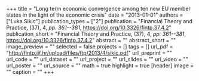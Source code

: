 +++
title = "Long term economic convergence among ten new EU member states in the light of the economic crisis"
date = "2013-01-01"
authors = ["Luka Sikic"]
publication_types = ["2"]
publication = "Financial Theory and Practice, (37), 4, _pp. 361--381_, https://doi.org/10.3326/fintp.37.4.2"
publication_short = "Financial Theory and Practice, (37), 4, _pp. 361--381_, https://doi.org/10.3326/fintp.37.4.2"
abstract = ""
abstract_short = ""
image_preview = ""
selected = false
projects = []
tags = []
url_pdf = "http://fintp.ijf.hr/upload/files/ftp/2013/4/sikic.pdf"
url_preprint = ""
url_code = ""
url_dataset = ""
url_project = ""
url_slides = ""
url_video = ""
url_poster = ""
url_source = ""
math = true
highlight = true
[header]
image = ""
caption = ""
+++

